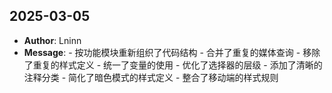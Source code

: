 ## 2025-03-05
- **Author**: Lninn
- **Message**: - 按功能模块重新组织了代码结构 - 合并了重复的媒体查询 - 移除了重复的样式定义 - 统一了变量的使用 - 优化了选择器的层级 - 添加了清晰的注释分类 - 简化了暗色模式的样式定义 - 整合了移动端的样式规则

